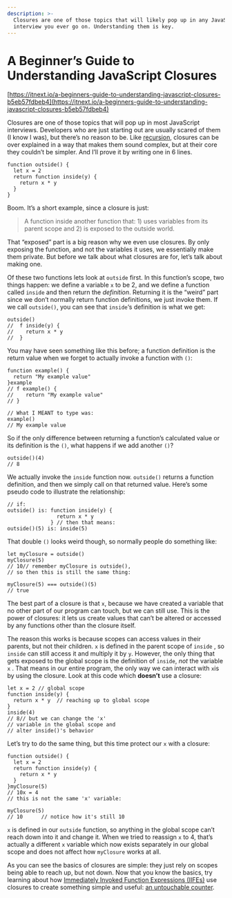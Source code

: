 ```yaml
---
description: >-
  Closures are one of those topics that will likely pop up in any JavaScript
  interview you ever go on. Understanding them is key.
---
```


# A Beginner’s Guide to Understanding JavaScript Closures

[https://itnext.io/a-beginners-guide-to-understanding-javascript-closures-b5eb57fdbeb4](https://itnext.io/a-beginners-guide-to-understanding-javascript-closures-b5eb57fdbeb4)

Closures are one of those topics that will pop up in most JavaScript interviews. Developers who are just starting out are usually scared of them \(I know I was\), but there’s no reason to be. Like [recursion](https://medium.freecodecamp.org/recursion-in-javascript-1608032c7a1f), closures can be over explained in a way that makes them sound complex, but at their core they couldn’t be simpler. And I’ll prove it by writing one in 6 lines.

```text
function outside() { 
  let x = 2
  return function inside(y) {
    return x * y
  } 
}
```

Boom. It’s a short example, since a closure is just:

> A function inside another function that: 1\) uses variables from its parent scope and 2\) is exposed to the outside world.

That “exposed” part is a big reason why we even use closures. By only exposing the function, and not the variables it uses, we essentially make them private. But before we talk about what closures are for, let’s talk about making one.

Of these two functions lets look at `outside` first. In this function’s scope, two things happen: we define a variable `x` to be 2, and we define a function called `inside` and then return the _definition_. Returning it is the “weird” part since we don’t normally return function definitions, we just invoke them. If we call `outside()`, you can see that `inside`‘s definition is what we get:

```text
outside()             
//  f inside(y) {     
//    return x * y 
//  }
```

You may have seen something like this before; a function definition is the return value when we forget to actually invoke a function with `()`:

```text
function example() {
  return "My example value" 
}example
// f example() {
//    return "My example value"
// }
 
// What I MEANT to type was: 
example()
// My example value
```

So if the only difference between returning a function’s calculated value or its definition is the `()`, what happens if we add another `()`?

```text
outside()(4)
// 8
```

We actually invoke the `inside` function now. `outside()` returns a function definition, and then we simply call on that returned value. Here’s some pseudo code to illustrate the relationship:

```text
// if: 
outside() is: function inside(y) { 
                return x * y
              } // then that means:
outside()(5) is: inside(5)
```

That double `()` looks weird though, so normally people do something like:

```text
let myClosure = outside() 
myClosure(5)
// 10// remember myClosure is outside(), 
// so then this is still the same thing:
 
myClosure(5) === outside()(5)
// true 
```

The best part of a closure is that `x`, because we have created a variable that no other part of our program can touch, but we can still use. This is the power of closures: it lets us create values that can’t be altered or accessed by any functions other than the closure itself.

The reason this works is because scopes can access values in their parents, but not their children. `x` is defined in the parent scope of `inside` , so `inside` can still access it and multiply it by `y`. However, the only thing that gets exposed to the global scope is the definition of `inside`, _not_ the variable `x` . That means in our entire program, the only way we can interact with `x`is by using the closure. Look at this code which **doesn’t** use a closure:

```text
let x = 2 // global scope
function inside(y) {
  return x * y  // reaching up to global scope
}
inside(4)
// 8// but we can change the 'x'
// variable in the global scope and 
// alter inside()'s behavior
```

Let’s try to do the same thing, but this time protect our `x` with a closure:

```text
function outside() {          
  let x = 2                    
  return function inside(y) {  
    return x * y               
  }                    
}myClosure(5)                   
// 10x = 4
// this is not the same 'x' variable: 

myClosure(5)
// 10      // notice how it's still 10 
```

`x` is defined in our `outside` function, so anything in the global scope can’t reach down into it and change it. When we tried to reassign `x` to 4, that’s actually a different `x` variable which now exists separately in our global scope and does not affect how `myClosure` works at all.

As you can see the basics of closures are simple: they just rely on scopes being able to reach up, but not down. Now that you know the basics, try learning about how [Immediately Invoked Function Expressions \(IIFEs\)](https://blog.mgechev.com/2012/08/29/self-invoking-functions-in-javascript-or-immediately-invoked-function-expression/) use closures to create something simple and useful: [an untouchable counter](https://www.w3schools.com/js/js_function_closures.asp).


